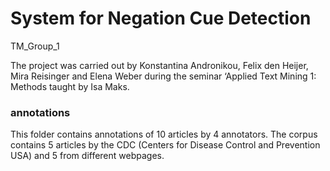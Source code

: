 # System for Negation Cue Detection
TM_Group_1

The project was carried out by Konstantina Andronikou, Felix den Heijer, Mira Reisinger and Elena Weber during the seminar ‘Applied Text Mining 1: Methods taught by Isa Maks.

### annotations
This folder contains annotations of 10 articles by 4 annotators. The corpus contains 5 articles by the CDC (Centers for Disease Control and Prevention USA) and 5 from different webpages. 
